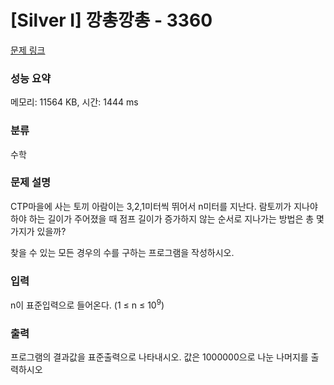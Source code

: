 # [Silver I] 깡총깡총 - 3360 

[문제 링크](https://www.acmicpc.net/problem/3360) 

### 성능 요약

메모리: 11564 KB, 시간: 1444 ms

### 분류

수학

### 문제 설명

<p>CTP마을에 사는 토끼 아람이는 3,2,1미터씩 뛰어서 n미터를 지난다. 람토끼가 지나야하야 하는 길이가 주어졌을 때 점프 길이가 증가하지 않는 순서로 지나가는 방법은 총 몇 가지가 있을까?</p>

<p>찾을 수 있는 모든 경우의 수를 구하는 프로그램을 작성하시오.</p>

### 입력 

 <p>n이 표준입력으로 들어온다. (1 ≤ n ≤ 10<sup>9</sup>)</p>

### 출력 

 <p>프로그램의 결과값을 표준출력으로 나타내시오. 값은 1000000으로 나눈 나머지를 출력하시오</p>

